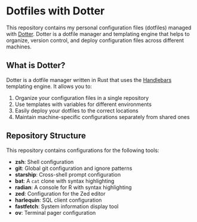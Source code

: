 # Dotfiles with Dotter

This repository contains my personal configuration files (dotfiles) managed with [Dotter](https://github.com/SuperCuber/dotter). Dotter is a dotfile manager and templating engine that helps to organize, version control, and deploy configuration files across different machines.

## What is Dotter?

Dotter is a dotfile manager written in Rust that uses the [Handlebars](https://handlebarsjs.com/) templating engine. It allows you to:

1. Organize your configuration files in a single repository
2. Use templates with variables for different environments
3. Easily deploy your dotfiles to the correct locations
4. Maintain machine-specific configurations separately from shared ones

## Repository Structure

This repository contains configurations for the following tools:

- **zsh**: Shell configuration
- **git**: Global git configuration and ignore patterns
- **starship**: Cross-shell prompt configuration
- **bat**: A `cat` clone with syntax highlighting
- **radian**: A console for R with syntax highlighting
- **zed**: Configuration for the Zed editor
- **harlequin**: SQL client configuration
- **fastfetch**: System information display tool
- **ov**: Terminal pager configuration
